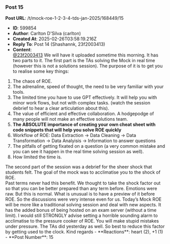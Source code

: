 ### Post 15
**Post URL**: /t/mock-roe-1-2-3-4-tds-jan-2025/168449/15
- **ID**: 599854
- **Author**: Carlton D'Silva (carlton)
- **Created At**: 2025-02-26T03:58:19.216Z
- **Reply To**: Post 14 (Shashannk, 23f2003413)
- **Content**:  
  <a class="mention" href="/u/23f2003413">@23f2003413</a>
We will have it uploaded sometime this morning.
It has two parts to it. The first part is the TAs solving the Mock in real time (however this is not a solutions session). The purpose of it is to get you to realise some key things:
<ol>
<li>The chaos of ROE.</li>
<li>The adrenaline, speed of thought, the need to be very familiar with your tools.</li>
<li>The limited time you have to use GPT effectively. It will help you with minor work flows, but not with complex tasks. (watch the session debrief to hear a clear articulation about this).</li>
<li>The value of efficient and effective collaboration. A hodgepodge of many people will not make an effective solutions team.</li>
<li><strong>The ABSOLUTE importance of creating your own cheat sheet with code snippets that will help you solve ROE quickly</strong></li>
<li>Workflow of ROE: Data Extraction → Data Cleaning → Data Transformation → Data Analyisis → Information to answer questions</li>
<li>The pitfalls of getting fixated on a question (a very common mistake and you can see it happen in the real time solving session as well).</li>
<li>How limited the time is.</li>
</ol>
The second part of the session was a debrief for the sheer shock that students felt. The goal of the mock was to acclimatise you to the shock of ROE.<br>
Past terms never had this benefit. We thought to take the shock factor out so that you can be better prepared than any term before. Emotions were raw. But this is normal. What is unusual is to have a preview of it before ROE. So the discussions were very intense even for us.
Today’s Mock ROE will be more like a traditional solving session and deal with new aspects. It has the added bonus of being hosted on an exam server (without a time limit).
I would still STRONGLY advise setting a horrible sounding alarm to acclimatise to the pressure cooker of ROE. You will make stupid mistakes under pressure. The TAs did yesterday as well. So best to reduce this factor by getting used to the clock.
Kind regards
- **Reactions**: heart (2), +1 (1)
- **Post Number**: 15

